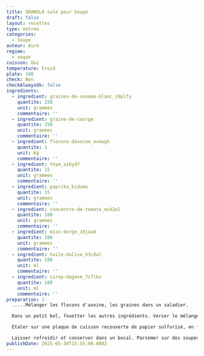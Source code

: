 ```yaml
---
title: GRANOLA salé pour Soupe
draft: false
layout: recettes
type: entree
categories:
  - Soupe
auteur: Auré
regime:
  - vegan
cuisson: Oui
temperature: Froid
plate: 100
check: Non
checkAlwaysOk: false
ingredients:
  - ingredient: graines-de-sesame-blanc_z9plfy
    quantite: 250
    unit: grammes
    commentaire: ''
  - ingredient: graine-de-courge
    quantite: 250
    unit: grammes
    commentaire: ''
  - ingredient: flocons-davoine_ovewgk
    quantite: 1
    unit: Kg
    commentaire: ''
  - ingredient: thym_a16yd7
    quantite: 15
    unit: grammes
    commentaire: ''
  - ingredient: paprika_bidsmu
    quantite: 15
    unit: grammes
    commentaire: ''
  - ingredient: concentre-de-tomate_mck2wl
    quantite: 100
    unit: grammes
    commentaire: ''
  - ingredient: miso-dorge_z8jaad
    quantite: 100
    unit: grammes
    commentaire: ''
  - ingredient: huile-dolive_h3c8al
    quantite: 180
    unit: ml
    commentaire: ''
  - ingredient: sirop-dagave_7cflkx
    quantite: 180
    unit: ml
    commentaire: ''
preparation: |-
  .....Mélanger les flocons d'avoine, les graines dans un saladier.

  Dans un petit bol, fouetter les autres ingrédients. Verser le mélange d'avoine et bien mélanger pour bien enrober.

  Étaler sur une plaque de cuisson recouverte de papier sulfurisé, en formant une couche de 2 mm d'épaisseur. Cuire au four à 180 °C pendant 15 minutes en surveillant attentivement la cuisson du granola pour éviter qu'il ne brûle. Remuer délicatement après 10 minutes de cuisson.

  Laisser refroidir et conserver dans un bocal. Parsemer sur des soupes, des salades, des bols de légumes, etc.
publishDate: 2025-05-30T15:55:00.000Z
---
```

